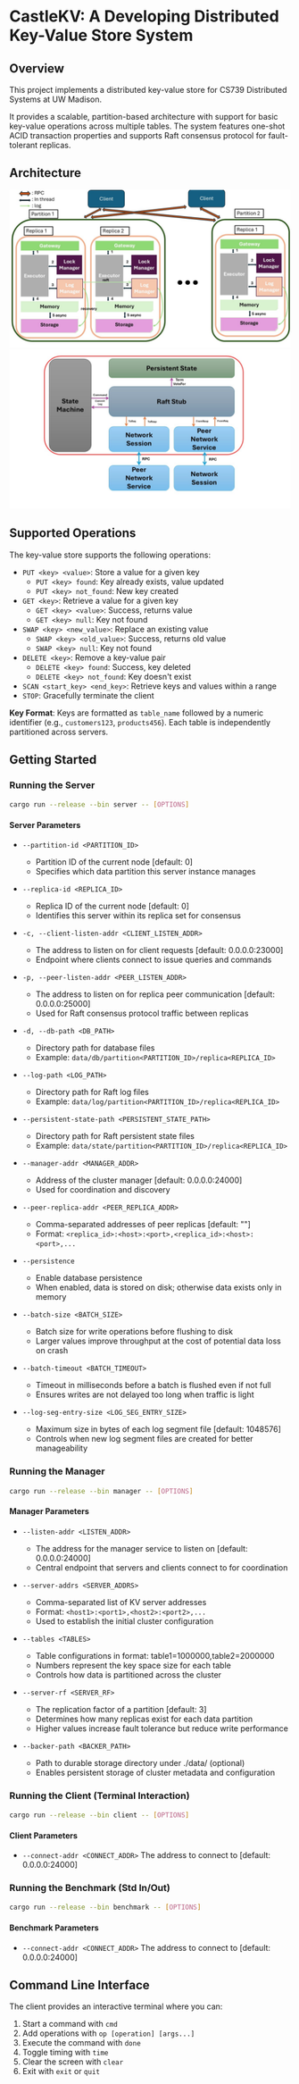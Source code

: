 # CastleKV: A Developing Distributed Key-Value Store System

## Overview

This project implements a distributed key-value store for CS739 Distributed Systems at UW Madison. 

It provides a scalable, partition-based architecture with support for basic key-value operations across multiple tables. The system features one-shot ACID transaction properties and supports Raft consensus protocol for fault-tolerant replicas.

## Architecture

![architecture](fig/architecture.jpg)
![raft](fig/Raft.jpg)

## Supported Operations

The key-value store supports the following operations:

- `PUT <key> <value>`: Store a value for a given key
  - `PUT <key> found`: Key already exists, value updated
  - `PUT <key> not_found`: New key created
- `GET <key>`: Retrieve a value for a given key
  - `GET <key> <value>`: Success, returns value
  - `GET <key> null`: Key not found
- `SWAP <key> <new_value>`: Replace an existing value
  - `SWAP <key> <old_value>`: Success, returns old value
  - `SWAP <key> null`: Key not found
- `DELETE <key>`: Remove a key-value pair
  - `DELETE <key> found`: Success, key deleted
  - `DELETE <key> not_found`: Key doesn't exist
- `SCAN <start_key> <end_key>`: Retrieve keys and values within a range
- `STOP`: Gracefully terminate the client

**Key Format**: Keys are formatted as `table_name` followed by a numeric identifier (e.g., `customers123`, `products456`). Each table is independently partitioned across servers.

## Getting Started

### Running the Server

```bash
cargo run --release --bin server -- [OPTIONS]
```

#### Server Parameters

- `--partition-id <PARTITION_ID>`
  - Partition ID of the current node [default: 0]
  - Specifies which data partition this server instance manages

- `--replica-id <REPLICA_ID>`
  - Replica ID of the current node [default: 0]
  - Identifies this server within its replica set for consensus

- `-c, --client-listen-addr <CLIENT_LISTEN_ADDR>`
  - The address to listen on for client requests [default: 0.0.0.0:23000]
  - Endpoint where clients connect to issue queries and commands

- `-p, --peer-listen-addr <PEER_LISTEN_ADDR>`
  - The address to listen on for replica peer communication [default: 0.0.0.0:25000]
  - Used for Raft consensus protocol traffic between replicas

- `-d, --db-path <DB_PATH>`
  - Directory path for database files
  - Example: `data/db/partition<PARTITION_ID>/replica<REPLICA_ID>`

- `--log-path <LOG_PATH>`
  - Directory path for Raft log files
  - Example: `data/log/partition<PARTITION_ID>/replica<REPLICA_ID>`

- `--persistent-state-path <PERSISTENT_STATE_PATH>`
  - Directory path for Raft persistent state files
  - Example: `data/state/partition<PARTITION_ID>/replica<REPLICA_ID>`

- `--manager-addr <MANAGER_ADDR>`
  - Address of the cluster manager [default: 0.0.0.0:24000]
  - Used for coordination and discovery

- `--peer-replica-addr <PEER_REPLICA_ADDR>`
  - Comma-separated addresses of peer replicas [default: ""]
  - Format: `<replica_id>:<host>:<port>,<replica_id>:<host>:<port>,...`

- `--persistence`
  - Enable database persistence
  - When enabled, data is stored on disk; otherwise data exists only in memory

- `--batch-size <BATCH_SIZE>`
  - Batch size for write operations before flushing to disk
  - Larger values improve throughput at the cost of potential data loss on crash

- `--batch-timeout <BATCH_TIMEOUT>`
  - Timeout in milliseconds before a batch is flushed even if not full
  - Ensures writes are not delayed too long when traffic is light

- `--log-seg-entry-size <LOG_SEG_ENTRY_SIZE>`
  - Maximum size in bytes of each log segment file [default: 1048576]
  - Controls when new log segment files are created for better manageability

### Running the Manager

```bash
cargo run --release --bin manager -- [OPTIONS]
```

#### Manager Parameters

- `--listen-addr <LISTEN_ADDR>`
  - The address for the manager service to listen on [default: 0.0.0.0:24000]
  - Central endpoint that servers and clients connect to for coordination

- `--server-addrs <SERVER_ADDRS>`
  - Comma-separated list of KV server addresses
  - Format: `<host1>:<port1>,<host2>:<port2>,...`
  - Used to establish the initial cluster configuration

- `--tables <TABLES>`
  - Table configurations in format: table1=1000000,table2=2000000
  - Numbers represent the key space size for each table
  - Controls how data is partitioned across the cluster

- `--server-rf <SERVER_RF>`
  - The replication factor of a partition [default: 3]
  - Determines how many replicas exist for each data partition
  - Higher values increase fault tolerance but reduce write performance

- `--backer-path <BACKER_PATH>`
  - Path to durable storage directory under ./data/ (optional)
  - Enables persistent storage of cluster metadata and configuration

### Running the Client (Terminal Interaction)

```bash
cargo run --release --bin client -- [OPTIONS]
```

#### Client Parameters

- `--connect-addr <CONNECT_ADDR>`  The address to connect to [default: 0.0.0.0:24000]

### Running the Benchmark (Std In/Out)

```bash
cargo run --release --bin benchmark -- [OPTIONS]
```

#### Benchmark Parameters

- `--connect-addr <CONNECT_ADDR>`  The address to connect to [default: 0.0.0.0:24000]

## Command Line Interface

The client provides an interactive terminal where you can:

1. Start a command with `cmd`
2. Add operations with `op [operation] [args...]`
3. Execute the command with `done`
4. Toggle timing with `time`
5. Clear the screen with `clear`
6. Exit with `exit` or `quit`
